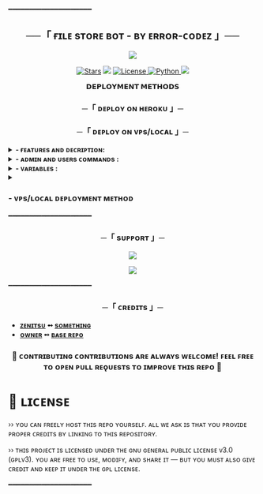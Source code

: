 ━━━━━━━━━━━━━━━━━━━━

<h2 align="center">
    ──「 ғɪʟᴇ sᴛᴏʀᴇ ʙᴏᴛ - ʙʏ ᴇʀʀᴏʀ-ᴄᴏᴅᴇᴢ 」──
</h2>

<p align="center">
  <img src="https://telegra.ph/file/fee99f091e6352fb81df0-f76172e5916d37d5c6.jpg">
</p>

<p align="center">
<a href="https://github.com/ErrorCodez-Bots/File-Store-Bot/stargazers"><img src="https://img.shields.io/github/stars/ErrorCodez-Bots/File-Store-Bot?color=black&logo=github&logoColor=black&style=for-the-badge" alt="Stars" /></a>
<a href="https://github.com/codeflix-bots/filestore/network/members"> <img src="https://img.shields.io/github/forks/ErrorCodez-Bots/File-Store-Bot?color=black&logo=github&logoColor=black&style=for-the-badge" /></a>
<a href="https://github.com/ErrorCodez-Bots/File-Store-Bot/blob/ErrorCodez-Bots/LICENSE"> <img src="https://img.shields.io/badge/License-MIT-blueviolet?style=for-the-badge" alt="License" /> </a>
<a href="https://www.python.org/"> <img src="https://img.shields.io/badge/Written%20in-Python-orange?style=for-the-badge&logo=python" alt="Python" /> </a>
<a href="https://github.com/ErrorCodez-Bots/File-Store-Bot/commits/Noob-Mukesh"> <img src="https://img.shields.io/github/last-commit/ErrorCodez-Bots/File-Store-Bot?color=blue&logo=github&logoColor=green&style=for-the-badge" /></a>
</p>

<p align="center">
<b>𝗗𝗘𝗣𝗟𝗢𝗬𝗠𝗘𝗡𝗧 𝗠𝗘𝗧𝗛𝗢𝗗𝗦</b>
</p>

<h3 align="center">
    ─「 ᴅᴇᴩʟᴏʏ ᴏɴ ʜᴇʀᴏᴋᴜ 」─
</h3>


<h3 align="center">
    ─「 ᴅᴇᴩʟᴏʏ ᴏɴ ᴠᴘs/ʟᴏᴄᴀʟ 」─
</h3>

<details><summary><b> - ғᴇᴀᴛᴜʀᴇs ᴀɴᴅ ᴅᴇᴄʀɪᴘᴛɪᴏɴ:</b></summary>
  
## ғᴇᴀᴛᴜʀᴇs
### ›› ʀᴇǫᴜᴇsᴛ ғᴏʀᴄᴇ sᴜʙ: 
<i>The most demanding aspect is the Request Force-Sub feature. By enabling Request Force-Sub mode, users are provided with a private channel link along with a join request. This feature adds versatility, allowing for greater flexibility in managing Force-Sub channels based on individual preferences. Additionally, the Request Force-Sub settings offer interactive features that enable more advanced and reliable operations.</i>

### ›› ᴄᴜsᴛᴏᴍ ғᴏʀᴄᴇ sᴜʙ: 
<i>You can add one or multiple force-sub channels—there's no limit to the number you can add. You can also empty the list by deleting all force-sub channels. This feature provides versatility, allowing you to create a custom number of force-sub channels according to your preference.</i>

### ›› ᴀᴅᴅ ᴍᴜʟᴛɪ ᴀᴅᴍɪɴs: 
<i>You can add one or multiple admins by providing their user IDs, and you can also remove all admins if needed. Admins have access to some useful bot commands but do not have access to all commands.</i>

### ›› ʙᴀɴ-ᴜɴʙᴀɴ: 
<i>You can add user IDs to a banned list, preventing those who annoy you or spam the bot from using it. They will be unable to access the bot until you remove them from the banned list.</i>

### ›› ᴀᴜᴛᴏ ᴅᴇʟᴇᴛᴇ: 
<i>This feature is crucial for protecting the bot from copyright strikes and reducing the risk of being banned from Telegram. It includes two options: first, you can enable or disable the auto-delete mode; second, you can set a timer, so files will be automatically deleted after a specified period. After that it also send a message that shows the "previous message was deleted" and provide the link to retrieve again the same files.</i>

### ›› ᴄᴏɴᴛᴇɴᴛ ʙᴜᴛᴛᴏɴ: 
<i>This feature allows you to add customizable buttons to files shared by the bot. Every file shared by the bot will have a button, which you can tailor to meet your specific needs.</i>

### ›› sᴇᴛ ʙᴜᴛᴛᴏɴ: 
<i>This feature allows you to customize the content buttons on files shared by the bot. For example, you can set the button name and link. You could create a button labeled "Join Channel," which will appear on the files and contain a specific link provided by you.</i>

### ›› ʜɪᴅᴇ ᴄᴀᴘᴛɪᴏɴ ᴀɴᴅ ᴘʀᴏᴛᴇᴄᴛ ᴄᴀᴘᴛɪᴏɴ:
<i>The "Hide Caption" feature allows you to remove the caption from shared files, while the "Protect Content" feature secures the files. If you enable "Protect Content," the files cannot be forwarded by users.</i>

### ›› sᴛᴀʀᴛ & ғsᴜʙ ᴍᴇᴅɪᴀ:
<i>ᴘʀᴏᴠɪᴅᴇ ɪᴍᴀɢᴇ ᴜʀʟs ᴏʀ ᴅɪʀᴇᴄᴛʟʏ sᴇɴᴅ ᴘʜᴏᴛᴏs ᴛᴏ ᴄᴜsᴛᴏᴍɪᴢᴇ ᴛʜᴇ sᴛᴀʀᴛ ᴀɴᴅ ꜰᴏʀᴄᴇ sᴜʙsᴄʀɪʙᴇ ᴍᴇssᴀɢᴇs.</i>

### ›› ꜰᴜʟʟʏ ᴇᴅɪᴛᴀʙʟᴇ ᴍᴇssᴀɢᴇs:
<i>ᴄᴜsᴛᴏᴍɪᴢᴇ sᴛᴀʀᴛ, ᴀʙᴏᴜᴛ, ʀᴇᴘʟʏ, ᴀɴᴅ ғsᴜʙ ᴍᴇssᴀɢᴇs ᴡɪᴛʜ ꜰᴏʀᴍᴀᴛᴛɪɴɢ ᴀɴᴅ ᴘʟᴀᴄᴇʜᴏʟᴅᴇʀs (sᴇᴇ ʙᴇʟᴏᴡ)..</i>

### ›› ᴄᴜsᴛᴏᴍ ᴜʀʟ sʜᴏʀᴛᴇɴᴇʀ:
<i>ᴀᴅᴅ ʏᴏᴜʀ ꜱʜᴏʀᴛᴇɴᴇʀ ᴜʀʟ, ᴀᴘɪ ᴋᴇʏꜱ, ᴀɴᴅ ᴅɪʀᴇᴄᴛ ᴛᴇʟᴇɢʀᴀᴍ ᴛᴜᴛᴏʀɪᴀʟ ʟɪɴᴋꜱ ꜰᴏʀ ᴇᴀꜱʏ ᴄᴏɴꜰɪɢᴜʀᴀᴛɪᴏɴ...</i>

### <i>›› In addition to the above, more user-friendly and advanced interaction features have been added.</i>
</details>

<details><summary><b> - ᴀᴅᴍɪɴ ᴀɴᴅ ᴜsᴇʀs ᴄᴏᴍᴍᴀɴᴅs :</b></summary>
  
## ᴀᴅᴍɪɴ ᴀɴᴅ ᴜsᴇʀs ᴄᴏᴍᴍᴀɴᴅs
- **start** - sᴛᴀʀᴛ ᴛʜᴇ ʙᴏᴛ
- **shortner** - sʜᴏʀᴛɴᴇʀ sᴇᴛᴛɪɴɢs
- **users** - ᴠɪᴇᴡ ᴛʜᴇ ᴜsᴇʀs ʟɪsᴛ
- **broadcast** - sᴇɴᴅ ᴀ ᴍᴇssᴀɢᴇ ᴛᴏ ᴀʟʟ ᴜsᴇʀs
- **batch** - sᴇɴᴅ ᴍᴇssᴀɢᴇs ɪɴ ʙᴀᴛᴄʜᴇs
- **genlink** - ɢᴇɴᴇʀᴀᴛᴇ ᴀ ʟɪɴᴋ
- **usage** - ᴄʜᴇᴄᴋ ʟɪɴᴋ ᴜsᴀɢᴇ
- **pbroadcast** - sᴇɴᴅ ᴘʀᴇᴍɪᴜᴍ ᴍᴇssᴀɢᴇ ᴛᴏ ᴜsᴇʀs
- **ban** - ʙᴀɴ ᴀ ᴜsᴇʀ
- **unban** - ᴜɴʙᴀɴ ᴀ ᴜsᴇʀ
- **addpremium** - ᴀᴅᴅ ᴘʀᴇᴍɪᴜᴍ ᴜsᴇʀ
- **delpremium** - ʀᴇᴍᴏᴠᴇ ᴘʀᴇᴍɪᴜᴍ ᴜsᴇʀ
- **premiumusers** - ᴠɪᴇᴡ ᴀʟʟ ᴘʀᴇᴍɪᴜᴍ ᴜsᴇʀs
- **request** - sᴇɴᴅ ᴀ ʀᴇǫᴜᴇsᴛ
- **profile** - ᴠɪᴇᴡ ᴜsᴇʀ ᴘʀᴏғɪʟᴇ

- **db** - db channel configs
- **adddb** - add primary & secondary db channel
- **removedb** - to remove db channel.
</details>

<details><summary><b> - ᴠᴀʀɪᴀʙʟᴇs :</b></summary>
  
## ᴠᴀʀɪᴀʙʟᴇs

```python
# Bot Instance Configuration
SESSION = "your_session_name"
TOKEN = "your_bot_token"
API_ID = your_api_id
API_HASH = "your_api_hash"
WORKERS = 5

# Database Configuration
DB_URI = "your_mongodb_uri"
DB_NAME = "your_database_name"

# Force Subscription Channels [channel_id, request_enabled, timer_in_minutes]
FSUBS = [[-1001234567890, True, 10]]

# Database Channel
DB_CHANNEL = -1001234567890

# Auto Delete Timer (seconds)
AUTO_DEL = 300

# Admin IDs
ADMINS = [123456789, 987654321]

# Bot Settings
DISABLE_BTN = True
PROTECT = True

# Messages Configuration
MESSAGES = {
    "START": "Your start message here with {first} placeholder",
    "FSUB": "Your force subscription message",
    "ABOUT": "About message",
    # ... other messages
}
```
</details>

<details>
<summary><h3>
- <b> ᴠᴘs/ʟᴏᴄᴀʟ ᴅᴇᴘʟᴏʏᴍᴇɴᴛ ᴍᴇᴛʜᴏᴅ </b>
</h3></summary>

- Get your [Necessary Variables](https://github.com/ErrorCodez-Bots/File-Store-Bot/blob/Zenitsu-x/config.py)
- git clone https://github.com/ErrorCodez-Bots/File-Store-Bot
- # Install Packages
- pip3 install -U -r requirements.txt
- Edit config.py with variables as given below then run bot
- python3 main.py

<p align="center">
  <img src="https://graph.org/file/c7727a6d27332ffcd8f03.jpg">
</p>


</details>
━━━━━━━━━━━━━━━━━━━━

<h3 align="center">
    ─「 sᴜᴩᴩᴏʀᴛ 」─
</h3>

<p align="center">
<a href="https://telegram.me/codeflixsupport"><img src="https://img.shields.io/badge/-Support%20Group-blue.svg?style=for-the-badge&logo=Telegram"></a>
</p>
<p align="center">
<a href="https://telegram.me/codeflix_bots"><img src="https://img.shields.io/badge/-Support%20Channel-blue.svg?style=for-the-badge&logo=Telegram"></a>
</p>

━━━━━━━━━━━━━━━━━━━━

<h3 align="center">
    ─「 ᴄʀᴇᴅɪᴛs 」─
</h3>

- <b>[ᴢᴇɴɪᴛsᴜ](https://github.com/ErrorCodez-Bots)  ➻  [sᴏᴍᴇᴛʜɪɴɢ](https://github.com/Zenitsu-x) </b>
- <b>[ᴏᴡɴᴇʀ](https://github.com/ErrorCodez-Bots)  ➻  [ʙᴀsᴇ ʀᴇᴘᴏ](https://github.com/ArihantSharma/FileStoreBot) </b>

<h3 align="center">
<b>🤝 ᴄᴏɴᴛʀɪʙᴜᴛɪɴɢ
ᴄᴏɴᴛʀɪʙᴜᴛɪᴏɴs ᴀʀᴇ ᴀʟᴡᴀʏs ᴡᴇʟᴄᴏᴍᴇ! ꜰᴇᴇʟ ꜰʀᴇᴇ ᴛᴏ ᴏᴘᴇɴ ᴘᴜʟʟ ʀᴇǫᴜᴇsᴛs ᴛᴏ ɪᴍᴘʀᴏᴠᴇ ᴛʜɪs ʀᴇᴘᴏ 🖤 </b>
</h3>

# 📝 ʟɪᴄᴇɴsᴇ
›› ʏᴏᴜ ᴄᴀɴ ꜰʀᴇᴇʟʏ ʜᴏsᴛ ᴛʜɪs ʀᴇᴘᴏ ʏᴏᴜʀsᴇʟꜰ. ᴀʟʟ ᴡᴇ ᴀsᴋ ɪs ᴛʜᴀᴛ ʏᴏᴜ ᴘʀᴏᴠɪᴅᴇ ᴘʀᴏᴘᴇʀ ᴄʀᴇᴅɪᴛs ʙʏ ʟɪɴᴋɪɴɢ ᴛᴏ ᴛʜɪs ʀᴇᴘᴏsɪᴛᴏʀʏ.

›› ᴛʜɪs ᴘʀᴏᴊᴇᴄᴛ ɪs ʟɪᴄᴇɴsᴇᴅ ᴜɴᴅᴇʀ ᴛʜᴇ ɢɴᴜ ɢᴇɴᴇʀᴀʟ ᴘᴜʙʟɪᴄ ʟɪᴄᴇɴsᴇ ᴠ3.0 (ɢᴘʟᴠ3).
ʏᴏᴜ ᴀʀᴇ ꜰʀᴇᴇ ᴛᴏ ᴜsᴇ, ᴍᴏᴅɪꜰʏ, ᴀɴᴅ sʜᴀʀᴇ ɪᴛ — ʙᴜᴛ ʏᴏᴜ ᴍᴜsᴛ ᴀʟsᴏ ɢɪᴠᴇ ᴄʀᴇᴅɪᴛ ᴀɴᴅ ᴋᴇᴇᴘ ɪᴛ ᴜɴᴅᴇʀ ᴛʜᴇ ɢᴘʟ ʟɪᴄᴇɴsᴇ.


━━━━━━━━━━━━━━━━━━━━












